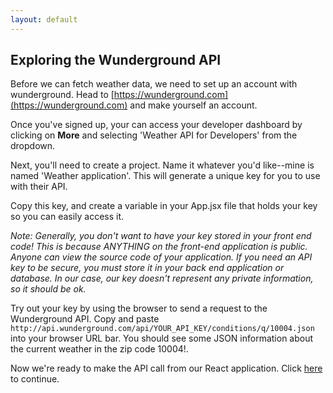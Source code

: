 ```yaml
---
layout: default
---
```


## Exploring the Wunderground API

Before we can fetch weather data, we need to set up an account with wunderground. Head to [https://wunderground.com](https://wunderground.com) and make yourself an account.

Once you've signed up, your can access your developer dashboard by clicking on **More** and selecting 'Weather API for Developers' from the dropdown.

Next, you'll need to create a project. Name it whatever you'd like--mine is named 'Weather application'. This will generate a unique key for you to use with their API.

Copy this key, and create a variable in your App.jsx file that holds your key so you can easily access it.

_Note: Generally, you don't want to have your key stored in your front end code! This is because ANYTHING on the front-end application is public. Anyone can view the source code of your application. If you need an API key to be secure, you must store it in your back end application or database. In our case, our key doesn't represent any private information, so it should be ok._

Try out your key by using the browser to send a request to the Wunderground API. Copy and paste `http://api.wunderground.com/api/YOUR_API_KEY/conditions/q/10004.json` into your browser URL bar. You should see some JSON information about the current weather in the zip code 10004!.

Now we're ready to make the API call from our React application. Click [here](fetch-data) to continue.
